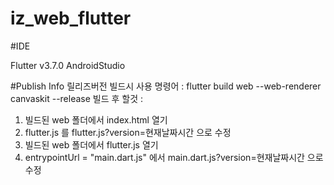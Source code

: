 # iz_web_flutter

#IDE

Flutter v3.7.0
AndroidStudio

#Publish Info
릴리즈버전 빌드시 사용 명령어 : flutter build web --web-renderer canvaskit --release
빌드 후 할것 :
1. 빌드된 web 폴더에서 index.html 열기
2. flutter.js 를 flutter.js?version=현재날짜시간 으로 수정
3. 빌드된 web 폴더에서 flutter.js 열기
4. entrypointUrl = "main.dart.js" 에서 main.dart.js?version=현재날짜시간 으로 수정
 
